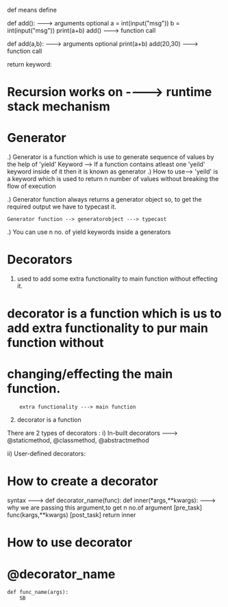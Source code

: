 def means define

def add():    ---> arguments optional
    a = int(input("msg"))
    b = int(input("msg"))
    print(a+b)
add() ---> function call

def add(a,b):    ---> arguments optional
    print(a+b)
add(20,30) ---> function call

return keyword: 


# Recursion works on ---->  runtime stack mechanism

# Generator  
.) Generator is a function which is use to generate sequence of values by the help of 'yield' Keyword
--> If a function contains atleast one 'yeild' keyword inside of it then it is known as generator
.) How to use-->
    'yeild' is a keyword which is used to return n number of values without breaking the flow of execution

.) Generator function always returns a generator object so, to get the required output we have to typecast it.

    Generator function --> generatorobject ---> typecast

.) You can use n no. of yield keywords inside a generators


# Decorators
1. used to add some extra functionality to main function without effecting it.
# decorator is a function which is us to add extra functionality to pur main function without
#  changing/effecting the main function.

        extra functionality ---> main function

2. decorator is a function 

There are 2 types of decorators :
i) In-built decorators  ---> @staticmethod, @classmethod, @abstractmethod

ii) User-defined decorators:

# How to create a decorator

syntax ---> def decorator_name(func):
                def inner(*args,**kwargs): ---> why we are passing this argument,to get n no.of argument
                    [pre_task]
                    func(kargs,**kwargs)
                    [post_task]
                return inner

# How to use decorator
#   @decorator_name
    def func_name(args):
        SB